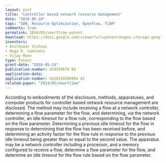 ```yaml
---
layout: post
title: "Controller based network resource management"
date: "2016-05-24"
tags: "SDN, Resource-Optimization, OpenFlow, TCAM"
comments: true
permalink: 2016/05/smarttime-patent
download: https://docs.google.com/viewer?url=patentimages.storage.googleapis.com/pdfs/US9350678.pdf
inventors:
- Anilkumar Vishnoi
- Naga R. Samineni
- Vijay Mann
type: Patent
grant-date: "2016-05-24"
publication-number: US9350678 B2
application-date:
application-number: US20150200864 A1
related-paper: "2014/05/smarttime"
---
```


According to embodiments of the disclosure, methods, apparatuses, and computer products for controller based network resource management are disclosed. The method may include receiving a flow at a network controller, determining a flow parameter for the flow, and determining, via the network controller, an idle timeout for a flow rule, corresponding to the flow based on the flow parameter. Determining a previous idle timeout for the flow in response to determining that the flow has been received before, and determining an activity factor for the flow rule in response to the previous idle timeout being greater than or equal to the second value. The apparatus may be a network controller including a processor, and a memory configured to receive a flow, determine a flow parameter for the flow, and determine an idle timeout for the flow rule based on the flow parameter.
